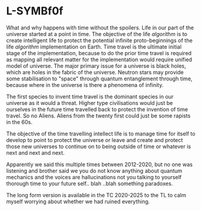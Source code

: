 # L-SYMBf0f


What and why happens with time without the spoilers. Life in our part of the universe started at a point in time. The objective of the life *algorithm* is to create intelligent life to protect the potential infinite proto-beginnings of the life *algorithm* implementation on Earth. Time travel is the ultimate initial stage of the implementation, because to do the prior time travel is required as mapping all relevant matter for the implementation would require unified model of universe. The major primary issue for a universe is black holes, which are holes in the fabric of the universe. Neutron stars may provide some stabilisation to "space" through quantum entanglement through time, because where in the universe is there a phenomena of infinity. 

The first species to invent time travel is the dominant species in our universe as it would a threat. Higher type civilisations would just be ourselves in the future time travelled back to protect the invention of time travel. So no Aliens. Aliens from the twenty first could just be some rapists in the 60s.

The objective of the time travelling intellect life is to manage time for itself to develop to point to protect the universe or leave and create and protect those new universes to continue on to being outside of time or whatever is next and next and next.

Apparently we said this multiple times between 2012-2020, but no one was listening and brother said we you do not know anything about quantum mechanics and the voices are hallucinations not you talking to yourself thorough time to your future self.. blah ..blah something paradoxes.

The long form version is available in the TC 2020-2025 to the TL to calm myself worrying about whether we had ruined everything.